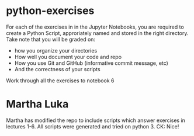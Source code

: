 # python-exercises

For each of the exercises in in the Jupyter Notebooks, you are required to create a Python Script, approriately named and stored in the right directory. Take note that you will be graded on:

- how you organize your directories
- How well you document your code and repo
- How you use Git and GitHub (informative commit message, etc)
- And the correctness of your scripts


Work through all the exercises to notebook 6

# Martha Luka

Martha has modified the repo to include scripts which answer exercises in lectures 1-6. 
All scripts were generated and tried on python 3. CK: Nice!



